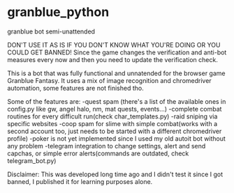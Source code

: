 # granblue_python
granblue bot semi-unattended

DON'T USE IT AS IS IF YOU DON'T KNOW WHAT YOU'RE DOING OR YOU COULD GET BANNED! Since the game changes the verification and anti-bot measures every now and then you need to update the verification check.

This is a bot that was fully functional and unnatended for the browser game Granblue Fantasy. It uses a mix of image recognition and chromedriver automation, some features are not finished tho.

Some of the features are:
-quest spam (there's a list of the available ones in config.py like gw, angel halo, nm, mat quests, events...)
-complete combat routines for every difficult run(check char_templates.py)
-raid sniping via specific websites
-coop spam for slime with simple combat(works with a second account too, just needs to be started with a different chromedriver profile)
-poker is not yet implemented since I used my old autoit bot without any problem
-telegram integration to change settings, alert and send capchas, or simple error alerts(commands are outdated, check telegram_bot.py)

Disclaimer: This was developed long time ago and I didn't test it since I got banned, I published it for learning purposes alone.
